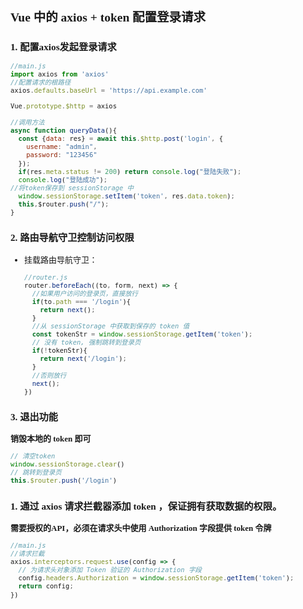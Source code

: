 <font face="微软雅黑" size="2">

## Vue 中的 axios + token 配置登录请求

### 1. 配置axios发起登录请求
```js
//main.js
import axios from 'axios'
//配置请求的根路径
axios.defaults.baseUrl = 'https://api.example.com'

Vue.prototype.$http = axios
```
```js
//调用方法
async function queryData(){
  const {data: res} = await this.$http.post('login', {
    username: "admin",
    password: "123456" 
  });
  if(res.meta.status != 200) return console.log("登陆失败");
  console.log("登陆成功");
//将token保存到 sessionStorage 中
  window.sessionStorage.setItem('token', res.data.token);
  this,$router.push("/");
}
```
### 2. 路由导航守卫控制访问权限
- 挂载路由导航守卫：
  ```js
  //router.js
  router.beforeEach((to, form, next) => {
    //如果用户访问的登录页，直接放行
    if(to.path === '/login'){
      return next();
    } 
    //从 sessionStorage 中获取到保存的 token 值
    const tokenStr = window.sessionStorage.getItem('token');
    // 没有 token, 强制跳转到登录页
    if(!tokenStr){
      return next('/login');
    }
    //否则放行
    next();
  })
  ```
### 3. 退出功能
**销毁本地的 token 即可**
```js
// 清空token
window.sessionStorage.clear()
// 跳转到登录页
this.$router.push('/login')
```
### 1. 通过 axios 请求拦截器添加 token ，保证拥有获取数据的权限。

**需要授权的API，必须在请求头中使用 Authorization 字段提供 token 令牌**
```js
//main.js
//请求拦截
axios.interceptors.request.use(config => {
  // 为请求头对象添加 Token 验证的 Authorization 字段
  config.headers.Authorization = window.sessionStorage.getItem('token');
  return config;
})
```